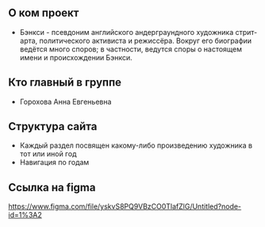 ## О ком проект
- Бэнкси -  псевдоним английского андерграундного художника стрит-арта, политического активиста и режиссёра. Вокруг его биографии ведётся много споров; в частности, ведутся споры о настоящем имени и происхождении Бэнкси.

## Кто главный в группе
- Горохова Анна Евгеньевна

## Структура сайта
- Каждый раздел посвящен какому-либо произведению художника в тот или иной год
- Навигация по годам

## Ссылка на figma
https://www.figma.com/file/yskvS8PQ9VBzCO0TlafZlG/Untitled?node-id=1%3A2
